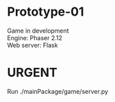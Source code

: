 # Prototype-01
Game in development <br />
Engine: Phaser 2.12 <br />
Web server: Flask <br />

# URGENT <br />
Run ./mainPackage/game/server.py
